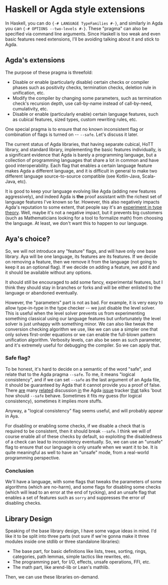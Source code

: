 # Haskell or Agda style extensions

In Haskell, you can do `{-# LANGUAGE TypeFamilies #-}`,
and similarly in Agda you can `{-# OPTIONS --two-levels #-}`.
These "pragma" can also be specified via command line arguments.
Since Haskell is too weak and even basic features need extensions,
I'll be avoiding talking about it and stick to Agda.

## Agda's extensions

The purpose of these pragma is threefold:

+ Disable or enable (particularly disable) certain checks or compiler phases
  such as positivity checks, termination checks, deletion rule in unification, etc.
+ Modify the compiler by changing some parameters, such as termination check's recursion depth,
  use call-by-name instead of call-by-need, cumulativity, etc.
+ Disable or enable (particularly enable) certain language features,
  such as cubical features, sized types, custom rewriting rules, etc.

One special pragma is to ensure that no known inconsistent flag
or combination of flags is turned on -- `--safe`. Let's discuss it later.

The current status of Agda libraries, that having separate cubical, HoTT library, and standard library,
implementing the basic features individually, is a significant evidence that Agda is barely a programming language, but a collection of programming languages that share a lot in common and have good interoperability.
Each flag that enables a certain language feature makes Agda a different language,
and it is difficult in general to make two different language source-to-source compatible (see Kotlin-Java, Scala-Java, etc).

It is good to keep your language evolving like Agda (adding new features aggressively), and indeed Agda is **the** proof
assistant with the richest set of language features I've known so far.
However, this also negatively impacts Agda's reputation to some extent,
that people say it's an [experiment in type theory][Kevin].
Well, maybe it's not a negative impact, but it prevents big customers
(such as Mathematicians looking for a tool to formalize math) from choosing the language.
At least, we don't want this to happen to our language.

[Kevin]: https://youtu.be/Dp-mQ3HxgDE?t=3934

## Aya's choice?

So, we will not introduce any "feature" flags, and will have only one base library.
Aya will be one language, its features are its features.
If we decide on removing a feature, then we remove it from the language
(not going to keep it as an optional flag). If we decide on adding a feature, we add it
and it should be available without any options.

It should still be encouraged to add some fancy, experimental features, but I think
they should stay in branches or forks and will be either enlisted to the language or abandoned
eventually.

However, the "parameters" part is not as bad.
For example, it is very easy to allow type-in-type in the type checker -- we just disable the level solver.
This is useful when the level solver prevents us from experimenting something classical using our
language features but unfortunately the level solver is just unhappy with something minor.
We can also like tweak the conversion checking algorithm we use, like we can use a simpler one that
only solves first-order equations or we can enable the full-blown pattern unification algorithm.
Verbosity levels, can also be seen as such parameter, and it's extremely useful for debugging the compiler.
So we can apply that.

### Safe flag?

To be honest, it's hard to decide on a semantic of the word "safe", and relate that to the Agda pragma `--safe`.
To me, it means "logical consistency", and if we can set `--safe` as the last argument of an Agda file,
it should be guaranteed by Agda that it cannot provide you a proof of false.
There [are](https://github.com/agda/agda/issues/3564#issuecomment-464102606)
many [related](https://github.com/agda/agda/issues/4560#issuecomment-609001957)
discussion [in](https://github.com/agda/agda/issues/3315#issuecomment-436905598)
the Agda [issue](https://github.com/agda/agda/issues/4450#issuecomment-586891969)
tracker [that](https://github.com/agda/agda/issues/3626#issuecomment-472159808)
talks 'bout how should `--safe` behave.
Sometimes it fits my guess (for logical consistency), sometimes it implies more stuffs.

Anyway, a "logical consistency" flag seems useful, and will probably appear in Aya.

For disabling or enabling some checks, if we disable a check that is required to be consistent,
then it should break `--safe`. I think we will of course enable all of these checks by default,
so exploiting the disabledness of a check can lead to inconsistency eventually.
So, we can use an "unsafe" flag to ensure that our language is only unsafe when we want it to be.
It is quite meaningful as well to have an "unsafe" mode, from a real-world programming perspective.

### Conclusion

We'll have a language, with some flags that tweaks the parameters of some algorithms (which are no-harm),
and some flags for disabling some checks (which will lead to an error at the end of tycking),
and an unsafe flag that enables a set of features such as
`sorry` and suppresses the error of disabling checks.

## Library Design

Speaking of the base library design, I have some vague ideas in mind.
I'd like it to be split into three parts (not sure if we're gonna make it three modules inside one stdlib
or three standalone libraries):

+ The base part, for basic definitions like lists, trees, sorting, rings, categories, path lemmas, simple tactics like rewrites, etc.
+ The programming part, for I/O, effects, unsafe operations, FFI, etc.
+ The math part, like arend-lib or Lean's mathlib.

Then, we can use these libraries on-demand.
